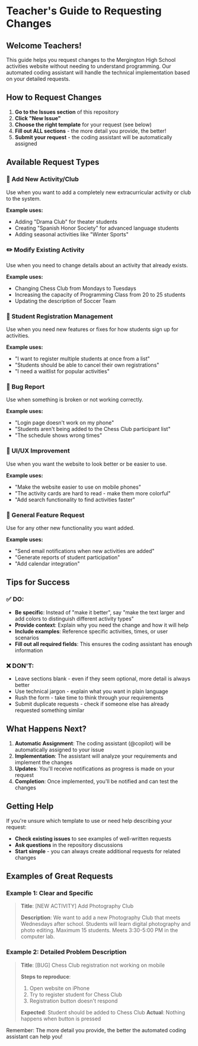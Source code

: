 # Teacher's Guide to Requesting Changes

## Welcome Teachers!

This guide helps you request changes to the Mergington High School activities website without needing to understand programming. Our automated coding assistant will handle the technical implementation based on your detailed requests.

## How to Request Changes

1. **Go to the Issues section** of this repository
2. **Click "New Issue"** 
3. **Choose the right template** for your request (see below)
4. **Fill out ALL sections** - the more detail you provide, the better!
5. **Submit your request** - the coding assistant will be automatically assigned

## Available Request Types

### 🎯 Add New Activity/Club
Use when you want to add a completely new extracurricular activity or club to the system.

**Example uses:**
- Adding "Drama Club" for theater students
- Creating "Spanish Honor Society" for advanced language students
- Adding seasonal activities like "Winter Sports"

### ✏️ Modify Existing Activity
Use when you need to change details about an activity that already exists.

**Example uses:**
- Changing Chess Club from Mondays to Tuesdays
- Increasing the capacity of Programming Class from 20 to 25 students
- Updating the description of Soccer Team

### 👥 Student Registration Management
Use when you need new features or fixes for how students sign up for activities.

**Example uses:**
- "I want to register multiple students at once from a list"
- "Students should be able to cancel their own registrations"
- "I need a waitlist for popular activities"

### 🐛 Bug Report
Use when something is broken or not working correctly.

**Example uses:**
- "Login page doesn't work on my phone"
- "Students aren't being added to the Chess Club participant list"
- "The schedule shows wrong times"

### 🎨 UI/UX Improvement
Use when you want the website to look better or be easier to use.

**Example uses:**
- "Make the website easier to use on mobile phones"
- "The activity cards are hard to read - make them more colorful"
- "Add search functionality to find activities faster"

### 🚀 General Feature Request
Use for any other new functionality you want added.

**Example uses:**
- "Send email notifications when new activities are added"
- "Generate reports of student participation"
- "Add calendar integration"

## Tips for Success

### ✅ DO:
- **Be specific**: Instead of "make it better", say "make the text larger and add colors to distinguish different activity types"
- **Provide context**: Explain why you need the change and how it will help
- **Include examples**: Reference specific activities, times, or user scenarios
- **Fill out all required fields**: This ensures the coding assistant has enough information

### ❌ DON'T:
- Leave sections blank - even if they seem optional, more detail is always better
- Use technical jargon - explain what you want in plain language
- Rush the form - take time to think through your requirements
- Submit duplicate requests - check if someone else has already requested something similar

## What Happens Next?

1. **Automatic Assignment**: The coding assistant (@copilot) will be automatically assigned to your issue
2. **Implementation**: The assistant will analyze your requirements and implement the changes
3. **Updates**: You'll receive notifications as progress is made on your request
4. **Completion**: Once implemented, you'll be notified and can test the changes

## Getting Help

If you're unsure which template to use or need help describing your request:

- **Check existing issues** to see examples of well-written requests
- **Ask questions** in the repository discussions
- **Start simple** - you can always create additional requests for related changes

## Examples of Great Requests

### Example 1: Clear and Specific
> **Title**: [NEW ACTIVITY] Add Photography Club
> 
> **Description**: We want to add a new Photography Club that meets Wednesdays after school. Students will learn digital photography and photo editing. Maximum 15 students. Meets 3:30-5:00 PM in the computer lab.

### Example 2: Detailed Problem Description
> **Title**: [BUG] Chess Club registration not working on mobile
> 
> **Steps to reproduce**: 
> 1. Open website on iPhone
> 2. Try to register student for Chess Club
> 3. Registration button doesn't respond
> 
> **Expected**: Student should be added to Chess Club
> **Actual**: Nothing happens when button is pressed

Remember: The more detail you provide, the better the automated coding assistant can help you!